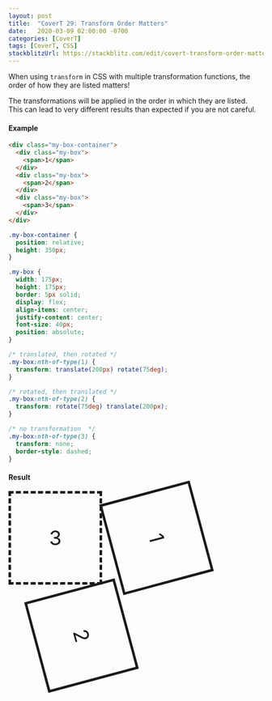 ```yaml
---
layout: post
title:  "CoverT 29: Transform Order Matters"
date:   2020-03-09 02:00:00 -0700
categories: [CoverT]
tags: [CoverT, CSS]
stackblitzUrl: https://stackblitz.com/edit/covert-transform-order-matters?file=style.css
---
```


When using `transform` in CSS with multiple transformation functions, the order of how they are listed matters!

The transformations will be applied in the order in which they are listed. This can lead to very different results than expected if you are not careful.

#### Example

```html
<div class="my-box-container">
  <div class="my-box">
    <span>1</span>
  </div>
  <div class="my-box">
    <span>2</span>
  </div>
  <div class="my-box">
    <span>3</span>
  </div>
</div>
```

```css
.my-box-container {
  position: relative;
  height: 350px;
}

.my-box {
  width: 175px;
  height: 175px;
  border: 5px solid;
  display: flex;
  align-items: center;
  justify-content: center;
  font-size: 40px;
  position: absolute;
}

/* translated, then rotated */
.my-box:nth-of-type(1) {
  transform: translate(200px) rotate(75deg);
}

/* rotated, then translated */
.my-box:nth-of-type(2) {
  transform: rotate(75deg) translate(200px);
}

/* no transformation  */
.my-box:nth-of-type(3) {
  transform: none;
  border-style: dashed;
}
```

#### Result

<style>
.my-box-container {
  position: relative;
  height: 350px;
}

.my-box {
  width: 175px;
  height: 175px;
  border: 5px solid;
  display: flex;
  align-items: center;
  justify-content: center;
  font-size: 40px;
  position: absolute;
}

/* translated, then rotated */
.my-box:nth-of-type(1) {
  transform: translate(200px) rotate(75deg);
}

/* rotated, then translated */
.my-box:nth-of-type(2) {
  transform: rotate(75deg) translate(200px);
}

/* no transformation  */
.my-box:nth-of-type(3) {
  transform: none;
  border-style: dashed;
}
</style>

<div class="my-box-container">
  <div class="my-box">
    <span>1</span>
  </div>
  <div class="my-box">
    <span>2</span>
  </div>
  <div class="my-box">
    <span>3</span>
  </div>
</div>